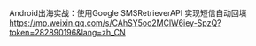 Android出海实战：使用Google SMSRetrieverAPI 实现短信自动回填
https://mp.weixin.qq.com/s/CAhSY5oo2MClW6iey-SpzQ?token=282890196&lang=zh_CN
